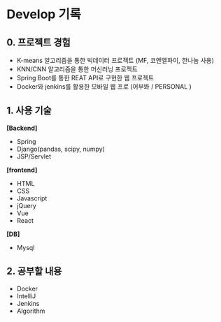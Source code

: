 # Develop 기록

## 0. 프로젝트 경험
* K-means 알고리즘을 통한 빅데이터 프로젝트
  (MF, 코엔엘파이, 한나눔 사용)
* KNN/CNN 알고리즘을 통한 머신러닝 프로젝트
* Spring Boot를 통한 REAT API로 구현한 웹 프로젝트
* Docker와 jenkins를 활용한 모바일 웹 프로
(어부봐 / PERSONAL )

## 1. 사용 기술

**[Backend]**
* Spring
* Django(pandas, scipy, numpy)
* JSP/Servlet

**[frontend]**
* HTML
* CSS
* Javascript
* jQuery
* Vue
* React

**[DB]**
* Mysql

## 2. 공부할 내용
* Docker
* IntelliJ
* Jenkins
* Algorithm
